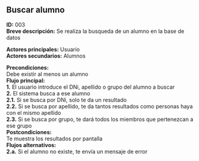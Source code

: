 ## Buscar alumno
**ID:** 003  
**Breve descripción:** Se realiza la busqueda de un alumno en la base de datos  

**Actores principales:** Usuario  
**Actores secundarios:** Alumnos

**Precondiciones:**  
Debe existir al menos un alumno  
**Flujo principal:**  
**1.** El usuario introduce el DNi, apellido o grupo del alumno a buscar  
**2.** El sistema busca a ese alumno  
**2.1.** Si se busca por DNi, solo te da un resultado  
**2.2.** Si se busca por apellido, te da tantos resultados como personas haya con el mismo apellido  
**2.3.** Si se busca por grupo, te dará todos los miembros que pertenezcan a ese grupo  
**Postcondiciones:**  
Te muestra los resultados por pantalla  
**Flujos alternativos:**  
**2.a.** Si el alumno no existe, te envía un mensaje de error
